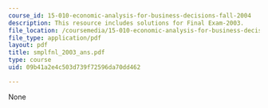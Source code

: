 ```yaml
---
course_id: 15-010-economic-analysis-for-business-decisions-fall-2004
description: This resource includes solutions for Final Exam-2003.
file_location: /coursemedia/15-010-economic-analysis-for-business-decisions-fall-2004/09b41a2e4c503d739f72596da70dd462_smplfnl_2003_ans.pdf
file_type: application/pdf
layout: pdf
title: smplfnl_2003_ans.pdf
type: course
uid: 09b41a2e4c503d739f72596da70dd462

---
```

None